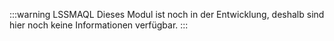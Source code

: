 :::warning LSSMAQL
Dieses Modul ist noch in der Entwicklung, deshalb sind hier noch keine Informationen verfügbar.
:::
